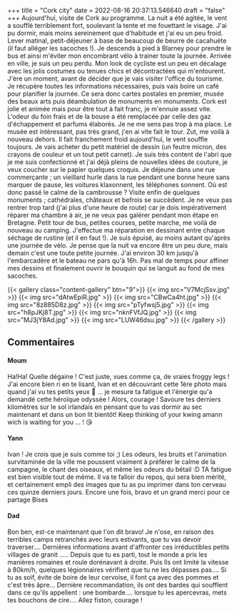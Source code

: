 +++
title = "Cork city"
date = 2022-08-16 20:37:13.546640
draft = "false"
+++
Aujourd'hui, visite de Cork au programme. La nuit a été agitée, le vent a soufflé terriblement fort, soulevant la tente et me fouettant le visage. J'ai pu dormir, mais moins sereinement que d'habitude et j'ai eu un peu froid. Lever matinal, petit-déjeuner à base de beaucoup de beurre de cacahuète (il faut alléger les sacoches !). Je descends à pied à Blarney pour prendre le bus et ainsi m'éviter mon encombrant vélo à trainer toute la journée. Arrivée en ville, je suis un peu perdu. Mon look de cycliste est un peu en décalage avec les jolis costumes ou tenues chics et décontractées qui m'entourent. J'ère un moment, avant de décider que je vais visiter l'office du tourisme. Je récupère toutes les informations nécessaires, puis vais boire un café pour planifier la journée. Ce sera donc cartes postales en premier, musée des beaux arts puis déambulation de monuments en monuments. Cork est jolie et animée mais pour être tout à fait franc, je m'ennuie assez vite. L'odeur du foin frais et de la bouse a été remplacée par celle des gaz d'échappement et parfums élaborés. Je ne me sens pas trop à ma place. Le musée est intéressant, pas très grand, j'en ai vite fait le tour. Zut, me voilà à nouveau dehors. Il fait franchement froid aujourd'hui, le vent souffle toujours. Je vais acheter du petit matériel de dessin (un feutre micron, des crayons de couleur et un tout petit carnet). Je suis très content de l'abri que je me suis confectionné et j'ai déjà pleins de nouvelles idées de couture, je veux coucher sur le papier quelques croquis. Je déjeune dans une rue commerçante ; un vieillard hurle dans la rue pendant une bonne heure sans marquer de pause, les voitures klaxonnent, les téléphones sonnent. Où est donc passé le calme de la cambrousse ? Visite enfin de quelques monuments ; cathédrales, châteaux et befrois se succèdent. Je ne veux pas rentrer trop tard (j'ai plus d'une heure de route) car je dois impérativement réparer ma chambre à air, je ne veux pas galérer pendant mon étape en Bretagne. Petit tour de bus, petites courses, petite marche, me voilà de nouveau au camping. J'effectue ma réparation en dessinant entre chaque séchage de rustine (et il en faut !). Je suis épuisé, au moins autant qu'après une journée de vélo. Je pense que la nuit va encore être un peu dure, mais demain c'est une toute petite journée. J'ai environ 30 km jusqu'à l'embarcadère et le bateau ne pars qu'à 16h. Pas mal de temps pour affiner mes dessins et finalement ouvrir le bouquin qui se languit au fond de mes sacoches. 

{{< gallery class="content-gallery" btn="9">}}
{{< img src="V7McjSsv.jpg" >}}
{{< img src="dAtwEpiR.jpg" >}}
{{< img src="CBwCa4ht.jpg" >}}
{{< img src="8z885D8z.jpg" >}}
{{< img src="pTyfwsj5.jpg" >}}
{{< img src="h8pJKj8T.jpg" >}}
{{< img src="nknFVfJQ.jpg" >}}
{{< img src="MJ3jY8Ad.jpg" >}}
{{< img src="LUW46dsu.jpg" >}}
{{< /gallery >}}

## Commentaires
#### Moum
Ha!Ha! Quelle dégaine ! C'est juste, vues comme ça, de vraies froggy legs ! J'ai encore bien ri en te lisant, Ivan et en découvrant cette 1ère photo mais quand j'ai vu tes petits yeux 🥹 ... je mesure ta fatigue et l'énergie qu'a demandé cette héroïque odyssée ! Alors, courage ! Savoure tes derniers kilomètres sur le sol irlandais en pensant que tu vas dormir au sec maintenant et dans un bon lit bientôt!
 Keep thinking of your kwing amann wich is waiting for you ... ! 😘
#### Yann
Ivan ! 
Je crois que je suis comme toi ;) 
Les odeurs, les bruits et l'animation survitaminée de la ville me poussent vraiment à préférer le calme de la campagne, le chant des oiseaux, et même les odeurs du bétail :D 
TA fatigue est bien visible tout de même. Il va te falloir du repos, qui sera bien mérité, et certainement empli des images que tu as pu imprimer dans ton cerveau ces quinze derniers jours.
Encore une fois, bravo et un grand merci pour ce partage
Bises
#### Dad
Bon ben, est-ce maintenant que l'on dit bravo!
Je n'ose, en raison des terribles camps retranchés avec leurs estivants, que tu vas devoir traverser....
Dernières informations avant d'affronter ces irréductibles petits villages de granit .....
Depuis que tu es parti, tout le monde a pris les manières romaines et roule dorénavant à droite. Puis Ils ont limité la vitesse à 80km/h, quelques légionnaires vérifient que tu ne les dépasses pas....
Si tu as soif, évite de boire de leur cervoise, il font ça avec des pommes et c'est très âpre...
Dernière recommandation, ils ont des bardes qui soufflent dans ce qu'ils appellent : une bombarde.... lorsque tu les apercevras, mets tes bouchons de cire....
Allez fiston, courage !
